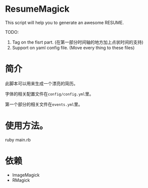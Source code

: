 ResumeMagick
============

This script will help you to generate an awesome RESUME.

TODO:

1. Tag on the fisrt part. (在第一部分时间轴的地方加上点状时间的支持)
2. Support on yaml config file. (Move every thing to these files)

# 简介

此脚本可以用来生成一个漂亮的简历。

字体的相关配置文件在`config/config.yml`里。

第一个部分的相关文件在`events.yml`里。

# 使用方法。

  ruby main.rb

# 依赖
 
-   ImageMagick
-   RMagick


